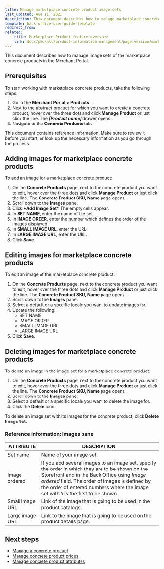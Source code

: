 ```yaml
---
title: Manage marketplace concrete product image sets
last_updated: Aug 11, 2021
description: This document describes how to manage marketplace concrete product image sets in the Merchant Portal.
template: back-office-user-guide-template
redirect_from:
related:
  - title: Marketplace Product feature overview
    link: docs/pbc/all/product-information-management/page.version/marketplace/marketplace-product-feature-overview.html
---
```


This document describes how to manage image sets of the marketplace concrete products in the Merchant Portal.

## Prerequisites

To start working with marketplace concrete products, take the following steps:

1. Go to the **Merchant Portal&nbsp;<span aria-label="and then">></span> Products**.
2. Next to the abstract product for which you want to create a concrete product, hover over the three dots and click **Manage Product** or just click the line.
   The ***[Product name]*** drawer opens.
3. Navigate to the **Concrete Products** tab.

This document contains reference information. Make sure to review it before you start, or look up the necessary information as you go through the process.

## Adding images for marketplace concrete products

To add an image for a marketplace concrete product:

1. On the **Concrete Products** page, next to the concrete product you want to edit, hover over the three dots and click **Manage Product** or just click the line.
   The **Concrete Product SKU, Name** page opens.
2. Scroll down to the **Images** pane.
3. Click **+Add Image Set***. The empty cells appear.
4. In **SET NAME**, enter the name of the set.
5. In **IMAGE ORDER**, enter the number which defines the order of the images displayed.
6. In **SMALL IMAGE URL**, enter the URL.
7. In **LARGE IMAGE URL**, enter the URL.
8. Click **Save**.

## Editing images for marketplace concrete products

To edit an image of the marketplace concrete product:

1. On the **Concrete Products** page, next to the concrete product you want to edit, hover over the three dots and click **Manage Product** or just click the line.
   The **Concrete Product SKU, Name** page opens.
2. Scroll down to the **Images** pane.
3. Select a default or a specific locale you want to update images for.
4. Update the following:
    - SET NAME
    - IMAGE ORDER
    - SMALL IMAGE URL
    - LARGE IMAGE URL
5. Click **Save**.

## Deleting images for marketplace concrete products

To delete an image in the image set for a marketplace concrete product:

1. On the **Concrete Products** page, next to the concrete product you want to edit, hover over the three dots and click **Manage Product** or just click the line.
   The **Concrete Product SKU, Name** page opens.
2. Scroll down to the **Images** pane.
3. Select a default or a specific locale you want to delete the image for.
4. Click the **Delete** icon.

To delete an image set with its images for the concrete product, click **Delete Image Set**.

### Reference information: Images pane

| ATTRIBUTE       | DESCRIPTION                                                  |
| --------------- | ------------------------------------------------------------ |
| Set name        | Name of your image set.                                      |
| Image ordered   | If you add several images to an image set, specify the order in which they are to be shown on the Storefront and in the Back Office using *Image ordered* field. The order of images is defined by the order of entered numbers where the image set with `0` is the first to be shown. |
| Small image URL | Link of the image that is going to be used in the product catalogs. |
| Large image URL | Link to the image that is going to be used on the product details page. |

## Next steps

- [Manage a concrete product](/docs/pbc/all/product-information-management/{{page.version}}/marketplace/manage-in-the-merchant-portal/concrete-products/create-marketplace-concrete-products.html)
- [Manage concrete product prices](/docs/pbc/all/product-information-management/{{page.version}}/marketplace/manage-in-the-merchant-portal/concrete-products/manage-marketplace-concrete-product-prices.html)
- [Manage concrete product attributes](/docs/pbc/all/product-information-management/{{page.version}}/marketplace/manage-in-the-merchant-portal/concrete-products/manage-marketplace-concrete-product-attributes.html)
